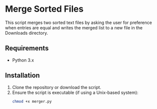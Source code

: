 # Merge Sorted Files

This script merges two sorted text files by asking the user for preference when entries are equal and writes the merged list to a new file in the Downloads directory.

## Requirements

- Python 3.x

## Installation

1. Clone the repository or download the script.
2. Ensure the script is executable (if using a Unix-based system):
   ```sh
   chmod +x merger.py